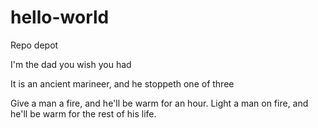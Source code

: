 # hello-world
Repo depot

I'm the dad you wish you had

It is an ancient marineer, and he stoppeth one of three

Give a man a fire, and he'll be warm for an hour.
Light a man on fire, and he'll be warm for the rest of his life.
